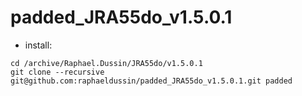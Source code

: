 # padded_JRA55do_v1.5.0.1

* install:

```
cd /archive/Raphael.Dussin/JRA55do/v1.5.0.1
git clone --recursive git@github.com:raphaeldussin/padded_JRA55do_v1.5.0.1.git padded
```
